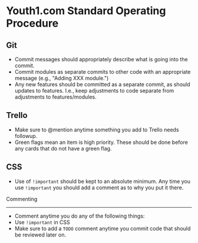Youth1.com Standard Operating Procedure
===

Git
---
* Commit messages should appropriately describe what is going into the commit.
* Commit modules as separate commits to other code with an appropriate message (e.g., "Adding XXX module.")
* Any new features should be committed as a separate commit, as should updates to features. I.e., keep adjustments to code separate from adjustments to features/modules.

Trello
---
* Make sure to @mention anytime something you add to Trello needs followup.
* Green flags mean an item is high priority. These should be done before any cards that do not have a green flag.


CSS
---
* Use of `!important` should be kept to an absolute minimum. Any time you use `!important` you should add a comment as to why you put it there.

Commenting
___

* Comment anytime you do any of the following things:
 * Use `!important` in CSS
* Make sure to add a `TODO` comment anytime you commit code that should be reviewed later on.
